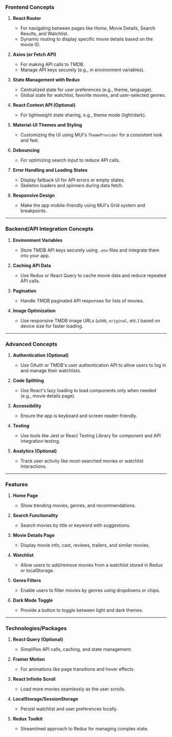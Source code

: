 
### **Frontend Concepts**
1. **React Router**
   - For navigating between pages like Home, Movie Details, Search Results, and Watchlist.
   - Dynamic routing to display specific movie details based on the movie ID.

2. **Axios (or Fetch API)**
   - For making API calls to TMDB.
   - Manage API keys securely (e.g., in environment variables).

3. **State Management with Redux**
   - Centralized state for user preferences (e.g., theme, language).
   - Global state for watchlist, favorite movies, and user-selected genres.

4. **React Context API (Optional)**
   - For lightweight state sharing, e.g., theme mode (light/dark).

5. **Material-UI Themes and Styling**
   - Customizing the UI using MUI's `ThemeProvider` for a consistent look and feel.

6. **Debouncing**
   - For optimizing search input to reduce API calls.

7. **Error Handling and Loading States**
   - Display fallback UI for API errors or empty states.
   - Skeleton loaders and spinners during data fetch.

8. **Responsive Design**
   - Make the app mobile-friendly using MUI's Grid system and breakpoints.

---

### **Backend/API Integration Concepts**
1. **Environment Variables**
   - Store TMDB API keys securely using `.env` files and integrate them into your app.

2. **Caching API Data**
   - Use Redux or React Query to cache movie data and reduce repeated API calls.

3. **Pagination**
   - Handle TMDB paginated API responses for lists of movies.

4. **Image Optimization**
   - Use responsive TMDB image URLs (`w500`, `original`, etc.) based on device size for faster loading.

---

### **Advanced Concepts**
1. **Authentication (Optional)**
   - Use OAuth or TMDB's user authentication API to allow users to log in and manage their watchlists.

2. **Code Splitting**
   - Use React's lazy loading to load components only when needed (e.g., movie details page).

3. **Accessibility**
   - Ensure the app is keyboard and screen reader-friendly.

4. **Testing**
   - Use tools like Jest or React Testing Library for component and API integration testing.

5. **Analytics (Optional)**
   - Track user activity like most-searched movies or watchlist interactions.

---

### **Features**
1. **Home Page**
   - Show trending movies, genres, and recommendations.

2. **Search Functionality**
   - Search movies by title or keyword with suggestions.

3. **Movie Details Page**
   - Display movie info, cast, reviews, trailers, and similar movies.

4. **Watchlist**
   - Allow users to add/remove movies from a watchlist stored in Redux or localStorage.

5. **Genre Filters**
   - Enable users to filter movies by genres using dropdowns or chips.

6. **Dark Mode Toggle**
   - Provide a button to toggle between light and dark themes.

---

### Technologies/Packages
1. **React Query (Optional)**
   - Simplifies API calls, caching, and state management.

2. **Framer Motion**
   - For animations like page transitions and hover effects.

3. **React Infinite Scroll**
   - Load more movies seamlessly as the user scrolls.

4. **LocalStorage/SessionStorage**
   - Persist watchlist and user preferences locally.

5. **Redux Toolkit**
   - Streamlined approach to Redux for managing complex state.

